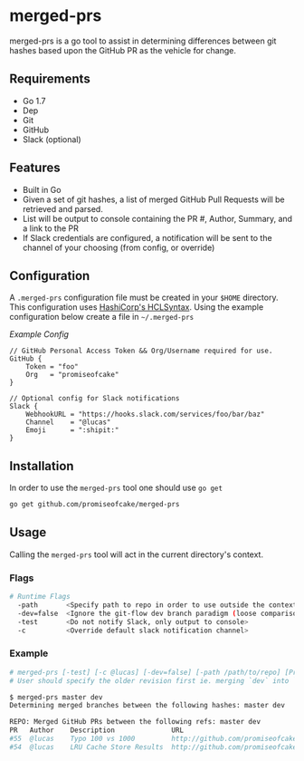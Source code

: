 # merged-prs

merged-prs is a go tool to assist in determining differences between git hashes
based upon the GitHub PR as the vehicle for change.

## Requirements

* Go 1.7
* Dep
* Git
* GitHub
* Slack (optional)

## Features

* Built in Go
* Given a set of git hashes, a list of merged GitHub Pull Requests will be
  retrieved and parsed.
* List will be output to console containing the PR #, Author, Summary, and a
  link to the PR
* If Slack credentials are configured, a notification will be sent to the
  channel of your choosing (from config, or override)

## Configuration

A `.merged-prs` configuration file must be created in your `$HOME` directory.
This configuration uses [HashiCorp's HCLSyntax](https://github.com/hashicorp/hcl#syntax).
Using the example configuration below create a file in `~/.merged-prs`

*Example Config*

```
// GitHub Personal Access Token && Org/Username required for use.
GitHub {
    Token = "foo"
    Org   = "promiseofcake"
}

// Optional config for Slack notifications
Slack {
    WebhookURL = "https://hooks.slack.com/services/foo/bar/baz"
    Channel    = "@lucas"
    Emoji      = ":shipit:"
}

```

## Installation

In order to use the `merged-prs` tool one should use `go get`

```bash
go get github.com/promiseofcake/merged-prs
```

## Usage

Calling the `merged-prs` tool will act in the current directory's context.

### Flags

```bash
# Runtime Flags
  -path       <Specify path to repo in order to use outside the context of a repo>
  -dev=false  <Ignore the git-flow dev branch paradigm (loose comparison "...")>
  -test       <Do not notify Slack, only output to console>
  -c          <Override default slack notification channel>
```

### Example

```bash
# merged-prs [-test] [-c @lucas] [-dev=false] [-path /path/to/repo] [Previous Git Hash] [Current Git Hash]
# User should specify the older revision first ie. merging `dev` into `master` would necessitate that `master` is the older commit, and `dev` is the newer

$ merged-prs master dev
Determining merged branches between the following hashes: master dev

REPO: Merged GitHub PRs between the following refs: master dev
PR   Author    Description              URL
#55  @lucas    Typo 100 vs 1000         http://github.com/promiseofcake/foo/pull/55
#54  @lucas    LRU Cache Store Results  http://github.com/promiseofcake/foo/pull/54
```
